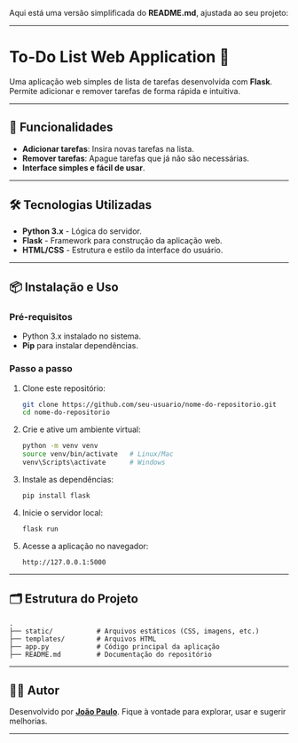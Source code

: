 Aqui está uma versão simplificada do **README.md**, ajustada ao seu projeto:

---

# To-Do List Web Application 📝

Uma aplicação web simples de lista de tarefas desenvolvida com **Flask**. Permite adicionar e remover tarefas de forma rápida e intuitiva.

---

## 🎯 Funcionalidades
- **Adicionar tarefas**: Insira novas tarefas na lista.
- **Remover tarefas**: Apague tarefas que já não são necessárias.
- **Interface simples e fácil de usar**.

---

## 🛠️ Tecnologias Utilizadas
- **Python 3.x** - Lógica do servidor.
- **Flask** - Framework para construção da aplicação web.
- **HTML/CSS** - Estrutura e estilo da interface do usuário.

---

## 📦 Instalação e Uso

### Pré-requisitos
- Python 3.x instalado no sistema.
- **Pip** para instalar dependências.

### Passo a passo

1. Clone este repositório:
   ```bash
   git clone https://github.com/seu-usuario/nome-do-repositorio.git
   cd nome-do-repositorio
   ```

2. Crie e ative um ambiente virtual:
   ```bash
   python -m venv venv
   source venv/bin/activate   # Linux/Mac
   venv\Scripts\activate      # Windows
   ```

3. Instale as dependências:
   ```bash
   pip install flask
   ```

4. Inicie o servidor local:
   ```bash
   flask run
   ```

5. Acesse a aplicação no navegador:
   ```
   http://127.0.0.1:5000
   ```

---

## 🗂️ Estrutura do Projeto

```
.
├── static/           # Arquivos estáticos (CSS, imagens, etc.)
├── templates/        # Arquivos HTML
├── app.py            # Código principal da aplicação
├── README.md         # Documentação do repositório
```

---

## 🧑‍💻 Autor
Desenvolvido por **[João Paulo](https://github.com/joaopaulomts)**. Fique à vontade para explorar, usar e sugerir melhorias.

---
